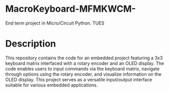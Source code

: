 # MacroKeyboard-MFMKWCM-
End term project in Micro/Circuit Python. TUES
# Description
This repository contains the code for an embedded project featuring a 3x3 keyboard matrix interfaced with a rotary encoder and an OLED display. The code enables users to input commands via the keyboard matrix, navigate through options using the rotary encoder, and visualize information on the OLED display. This project serves as a versatile input/output interface suitable for various embedded applications.

